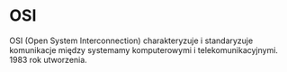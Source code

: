 # OSI
OSI (Open System Interconnection) charakteryzuje i standaryzuje komunikacje między systemamy komputerowymi i telekomunikacyjnymi. 1983 rok utworzenia.